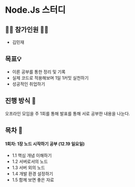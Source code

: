 # Node.Js 스터디

## 🙋‍♂️ 참가인원 🙋‍♀️
- 김민재

## 목표💡
- 이론 공부를 통한 정리 및 기록 
- 실제 코드로 적용해보며 1일 1커밋 실천하기
- 성공적인 취업하기

## 진행 방식 🎲
오프라인 모임을 주 1회를 통해 발표를 통해 서로 공부한 내용을 나눈다.


## 목차 🔎

#### 1회차: 1장 노드 시작하기 공부 (12.19 일요일)
- 1.1 핵심 개념 이해하기
- 1.2 서버로서의 노드
- 1.3 서버 외의 노드
- 1.4 개발 환경 설정하기
- 1.5 함께 보면 좋은 자료

